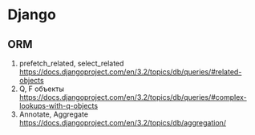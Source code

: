# Django

## ORM
1. prefetch_related, select_related https://docs.djangoproject.com/en/3.2/topics/db/queries/#related-objects
2. Q, F объекты https://docs.djangoproject.com/en/3.2/topics/db/queries/#complex-lookups-with-q-objects
3. Annotate, Aggregate https://docs.djangoproject.com/en/3.2/topics/db/aggregation/